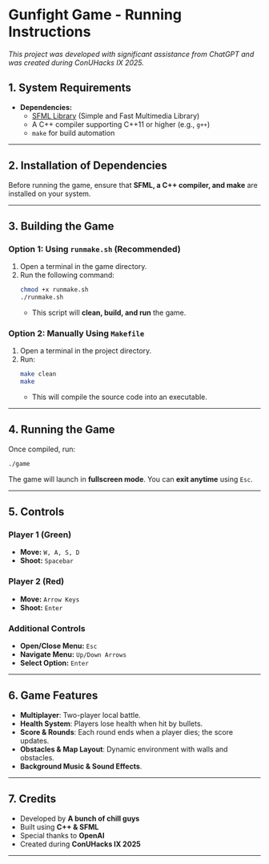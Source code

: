 # **Gunfight Game - Running Instructions**

*This project was developed with significant assistance from ChatGPT and was created during ConUHacks IX 2025.*

## **1. System Requirements**
- **Dependencies:**
  - [SFML Library](https://www.sfml-dev.org/) (Simple and Fast Multimedia Library)
  - A C++ compiler supporting C++11 or higher (e.g., `g++`)
  - `make` for build automation

---

## **2. Installation of Dependencies**
Before running the game, ensure that **SFML, a C++ compiler, and make** are installed on your system.

---

## **3. Building the Game**
### **Option 1: Using `runmake.sh` (Recommended)**
1. Open a terminal in the game directory.
2. Run the following command:
   ```sh
   chmod +x runmake.sh
   ./runmake.sh
   ```
   - This script will **clean, build, and run** the game.

### **Option 2: Manually Using `Makefile`**
1. Open a terminal in the project directory.
2. Run:
   ```sh
   make clean
   make
   ```
   - This will compile the source code into an executable.

---

## **4. Running the Game**
Once compiled, run:
```sh
./game
```

The game will launch in **fullscreen mode**. You can **exit anytime** using `Esc`.

---

## **5. Controls**
### **Player 1 (Green)**
- **Move:** `W, A, S, D`
- **Shoot:** `Spacebar`

### **Player 2 (Red)**
- **Move:** `Arrow Keys`
- **Shoot:** `Enter`

### **Additional Controls**
- **Open/Close Menu:** `Esc`
- **Navigate Menu:** `Up/Down Arrows`
- **Select Option:** `Enter`

---

## **6. Game Features**
- **Multiplayer**: Two-player local battle.
- **Health System**: Players lose health when hit by bullets.
- **Score & Rounds**: Each round ends when a player dies; the score updates.
- **Obstacles & Map Layout**: Dynamic environment with walls and obstacles.
- **Background Music & Sound Effects**.

---


## **7. Credits**
- Developed by **A bunch of chill guys**
- Built using **C++ & SFML**
- Special thanks to **OpenAI**
- Created during **ConUHacks IX 2025**

---
